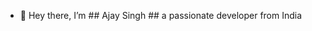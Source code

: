 - 👋 Hey there, I’m  ## Ajay Singh ## a passionate developer from India


<!---
ajaysingh-03/ajaysingh-03 is a ✨ special ✨ repository because its `README.md` (this file) appears on your GitHub profile.
You can click the Preview link to take a look at your changes.
--->
